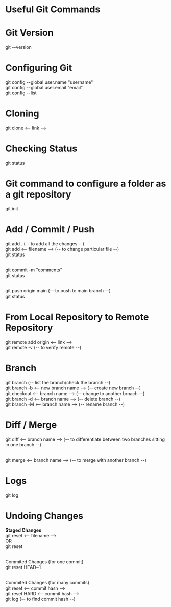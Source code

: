 # Useful Git Commands

<h1>Git Version</h1>
git --version <br>

<h1>Configuring Git</h1>
git config --global user.name "username" <br>
git config --global user.email "email" <br>
git config --list <br>

<h1>Cloning</h1>
git clone <-- link --> <br>

<h1>Checking Status</h1>
git status <br>

<h1>Git command to configure a folder as a git repository</h1>
git init <br>

<h1>Add / Commit / Push</h1>
git add . (-- to add all the changes --) <br>
git add <-- filename --> (-- to change particular file --) <br>
git status <br><br>

git commit -m "comments" <br>
git status <br><br>

git push origin main (-- to push to main branch --) <br>
git status <br>

<h1>From Local Repository to Remote Repository</h1>
git remote add origin <-- link --> <br>
git remote -v (-- to verify remote --) <br>

<h1>Branch</h1>
git branch (-- list the branch/check the branch --) <br>
git branch -b <-- new branch name --> (-- create new branch --) <br>
git checkout <-- branch name --> (-- change to another brnach --) <br>
git branch -d <-- branch name --> (-- delete branch --) <br>
git branch -M <-- branch name --> (-- rename branch --) <br>

<h1>Diff / Merge</h1>
git diff <-- branch name --> (-- to differentiate between two branches sitting in one branch --) <br><br>

git merge <-- branch name --> (-- to merge with another branch --) <br>

<h1>Logs</h1>
git log

<h1>Undoing Changes</h1>
<b>Staged Changes</b> <br>
git reset <-- filename --> <br>
OR <br>
git reset <br><br>

</b>Commited Changes (for one commit)</b> <br>
git reset HEAD~1 <br><br>

</b>Commited Changes (for many commits)</b> <br>
git reset <-- commit hash --> <br>
git reset HARD <-- commit hash --> <br> 
git log (-- to find commit hash --) <br>



